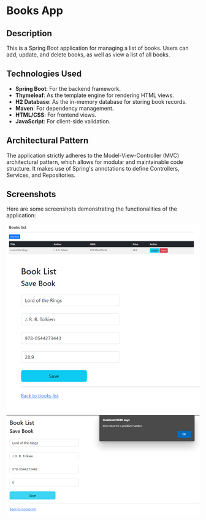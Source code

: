 # Books App

## Description

This is a Spring Boot application for managing a list of books. Users can add, update, and delete books, as well as view a list of all books.

## Technologies Used

- **Spring Boot**: For the backend framework.
- **Thymeleaf**: As the template engine for rendering HTML views.
- **H2 Database**: As the in-memory database for storing book records.
- **Maven**: For dependency management.
- **HTML/CSS**: For frontend views.
- **JavaScript**: For client-side validation.

## Architectural Pattern

The application strictly adheres to the Model-View-Controller (MVC) architectural pattern, which allows for modular and maintainable code structure. It makes use of Spring's annotations to define Controllers, Services, and Repositories.

## Screenshots

Here are some screenshots demonstrating the functionalities of the application:

![List of Books](./images/list.png)
![Update Book](./images/update.png)
![Validation](./images/validate.png)
